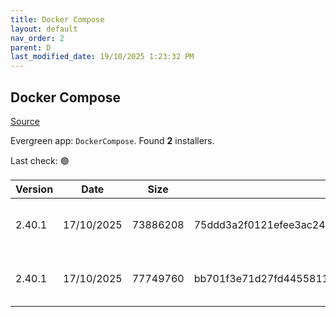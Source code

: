 ```yaml
---
title: Docker Compose
layout: default
nav_order: 2
parent: D
last_modified_date: 19/10/2025 1:23:32 PM
---
```


## Docker Compose

[Source](https://github.com/docker/compose)

Evergreen app: `DockerCompose`. Found **2** installers.

Last check: 🟢

| Version | Date       | Size     | Sha256                                                           | Architecture | InstallerType | Type | URI                                                                                                                                                                                              |
| ------- | ---------- | -------- | ---------------------------------------------------------------- | ------------ | ------------- | ---- | ------------------------------------------------------------------------------------------------------------------------------------------------------------------------------------------------ |
| 2.40.1  | 17/10/2025 | 73886208 | 75ddd3a2f0121efee3ac241e0f4f9f9c8b37d39a6f126a5d5d89d9909cb9001f | ARM64        | Default       | exe  | [https://github.com/docker/compose/releases/download/v2.40.1/docker-compose-windows-aarch64.exe](https://github.com/docker/compose/releases/download/v2.40.1/docker-compose-windows-aarch64.exe) |
| 2.40.1  | 17/10/2025 | 77749760 | bb701f3e71d27fd445581149a0d7f063df88e07b4038c80ba9c56d528e7c840e | x64          | Default       | exe  | [https://github.com/docker/compose/releases/download/v2.40.1/docker-compose-windows-x86_64.exe](https://github.com/docker/compose/releases/download/v2.40.1/docker-compose-windows-x86_64.exe)   |
